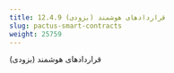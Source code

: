 ```yaml
---
title: 12.4.9 قراردادهای هوشمند (بزودی)
slug: pactus-smart-contracts
weight: 25759
---
```

قراردادهای هوشمند (بزودی)